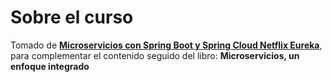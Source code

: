 # Sobre el curso
Tomado de **[Microservicios con Spring Boot y Spring Cloud Netflix Eureka](https://www.udemy.com/course/microservicios-con-spring-boot-y-spring-cloud/)**, 
para complementar el contenido seguido del libro: **Microservicios, un enfoque integrado**

